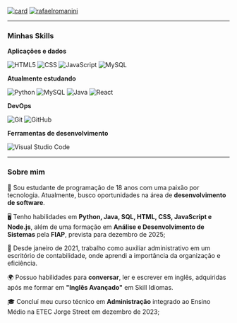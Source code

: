 [![card](https://github-readme-stats.vercel.app/api?username=rafaelromanini&theme=blue-green&show_icons=true)](https://github.com/anuraghazra/github-readme-stats) 
[![rafaelromanini](https://github-readme-stats.vercel.app/api/top-langs/?username=rafaelromanini&hide=html&layout=compact&theme=blue-green)](https://github.com/anuraghazra/github-readme-stats)

<hr>

<h3>Minhas Skills</h3>

**Aplicações e dados**

![HTML5](https://img.shields.io/badge/HTML5-E34F26?style=for-the-badge&logo=html5&logoColor=white)
![CSS](https://img.shields.io/badge/CSS3-1572B6?style=for-the-badge&logo=css3&logoColor=white)
![JavaScript](https://img.shields.io/badge/JavaScript-F7DF1E?style=for-the-badge&logo=javascript&logoColor=black)
![MySQL](https://img.shields.io/badge/MySQL-00000F?style=for-the-badge&logo=mysql&logoColor=white)

**Atualmente estudando**

![Python](https://img.shields.io/badge/Python-3776AB?style=for-the-badge&logo=python&logoColor=white)
![MySQL](https://img.shields.io/badge/MySQL-00000F?style=for-the-badge&logo=mysql&logoColor=white)
![Java](https://img.shields.io/badge/Java-ED8B00?style=for-the-badge&logo=openjdk&logoColor=white)
![React](https://img.shields.io/badge/React-20232A?style=for-the-badge&logo=react&logoColor=61DAFB)

**DevOps**

![Git](https://img.shields.io/badge/-Git-333333?style=flat&logo=git)
![GitHub](https://img.shields.io/badge/-GitHub-333333?style=flat&logo=github)

**Ferramentas de desenvolvimento**

![Visual Studio Code](https://img.shields.io/badge/-Visual%20Studio%20Code-333333?style=flat&logo=visual-studio-code&logoColor=007ACC)

<hr>

<h3>Sobre mim</h3>

👋 Sou estudante de programação de 18 anos com uma paixão por tecnologia. Atualmente, busco oportunidades na área de **desenvolvimento de software**.

🖥️ Tenho habilidades em **Python, Java, SQL, HTML, CSS, JavaScript e Node.js**, além de uma formação em **Análise e Desenvolvimento de Sistemas** pela **FIAP**, prevista para dezembro de 2025;

🏢 Desde janeiro de 2021, trabalho como auxiliar administrativo em um escritório de contabilidade, onde aprendi a importância da organização e eficiência.

🌍 Possuo habilidades para **conversar**, ler e escrever em inglês, adquiridas após me formar em **"Inglês Avançado"** em Skill Idiomas.

🎓 Concluí meu curso técnico em **Administração** integrado ao Ensino Médio na ETEC Jorge Street em dezembro de 2023;
